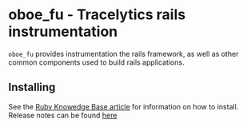 # oboe_fu - Tracelytics rails instrumentation

```oboe_fu``` provides instrumentation the rails framework, as well as other
common components used to build rails applications.

## Installing

See the [Ruby Knowedge Base article](http://support.tracelytics.com/kb/instrumenting-your-app/instrumenting-ruby-apps)
for information on how to install. Release notes can be found [here](http://support.tracelytics.com/kb/instrumenting-your-app/ruby-instrumentation-release-notes)

